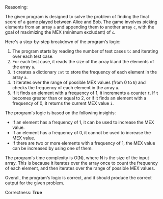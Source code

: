 Reasoning:

The given program is designed to solve the problem of finding the final score of a game played between Alice and Bob. The game involves picking elements from an array `a` and appending them to another array `c`, with the goal of maximizing the MEX (minimum excludant) of `c`.

Here's a step-by-step breakdown of the program's logic:

1. The program starts by reading the number of test cases `tc` and iterating over each test case.
2. For each test case, it reads the size of the array `N` and the elements of the array `a`.
3. It creates a dictionary `cnt` to store the frequency of each element in the array `a`.
4. It iterates over the range of possible MEX values (from 0 to `N`) and checks the frequency of each element in the array `a`.
5. If it finds an element with a frequency of 1, it increments a counter `t`. If `t` becomes greater than or equal to 2, or if it finds an element with a frequency of 0, it returns the current MEX value `i`.

The program's logic is based on the following insights:

* If an element has a frequency of 1, it can be used to increase the MEX value.
* If an element has a frequency of 0, it cannot be used to increase the MEX value.
* If there are two or more elements with a frequency of 1, the MEX value can be increased by using one of them.

The program's time complexity is O(N), where N is the size of the input array. This is because it iterates over the array once to count the frequency of each element, and then iterates over the range of possible MEX values.

Overall, the program's logic is correct, and it should produce the correct output for the given problem.

Correctness: **True**